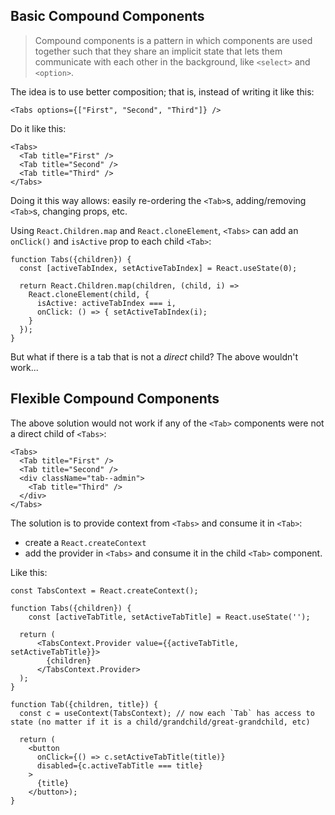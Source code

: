 ﻿## Basic Compound Components

> Compound components is a pattern in which components are used together such that they share an implicit state that lets them communicate with each other in the background, like `<select>` and `<option>`.

The idea is to use better composition; that is, instead of writing it like this:

    <Tabs options={["First", "Second", "Third"]} />

Do it like this:

    <Tabs>
      <Tab title="First" />
      <Tab title="Second" />
      <Tab title="Third" />
    </Tabs>

Doing it this way allows: easily re-ordering the `<Tab>`s, adding/removing `<Tab>`s, changing props, etc.

Using `React.Children.map` and `React.cloneElement`, `<Tabs>` can add an `onClick()` and `isActive` prop to each child `<Tab>`:


    function Tabs({children}) {
      const [activeTabIndex, setActiveTabIndex] = React.useState(0);
      
      return React.Children.map(children, (child, i) =>
	    React.cloneElement(child, {
	      isActive: activeTabIndex === i,
	      onClick: () => { setActiveTabIndex(i);
	    }
	  });
    }


But what if there is a tab that is not  a _direct_ child?  The above wouldn't work...

## Flexible Compound Components

The above solution would not work if any of the `<Tab>` components were not a direct child of `<Tabs>`:

    <Tabs>
      <Tab title="First" />
      <Tab title="Second" />
      <div className="tab--admin">
	    <Tab title="Third" />
	  </div>
    </Tabs>
    
The solution is to provide context from `<Tabs>` and consume it in `<Tab>`:
- create a  `React.createContext`  
- add the provider in `<Tabs>` and consume it in the child `<Tab>` component.

Like this:

    const TabsContext = React.createContext();

    function Tabs({children}) {
        const [activeTabTitle, setActiveTabTitle] = React.useState('');
            
      return (
          <TabsContext.Provider value={{activeTabTitle, setActiveTabTitle}}>
            {children}
          </TabsContext.Provider>
      );
    }

    function Tab({children, title}) {
      const c = useContext(TabsContext); // now each `Tab` has access to state (no matter if it is a child/grandchild/great-grandchild, etc)
      
      return (
        <button
          onClick={() => c.setActiveTabTitle(title)}
          disabled={c.activeTabTitle === title}
        >
          {title}
        </button>);
    }
